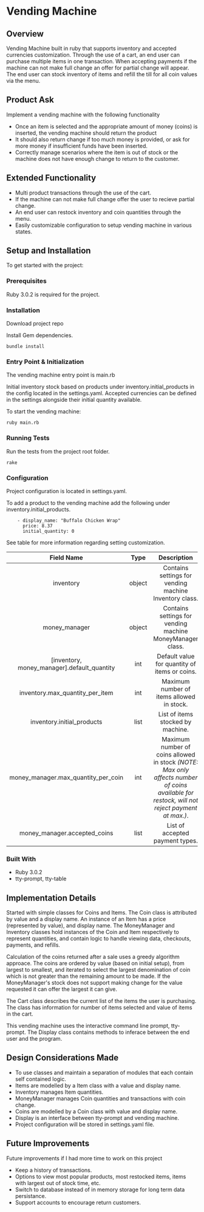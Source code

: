 # Vending Machine

## Overview
Vending Machine built in ruby that supports inventory and accepted currencies customization. Through the use of a cart, an end user can purchase multiple items in one transaction. When accepting payments if the machine can not make full change an offer for partial change will appear. The end user can stock inventory of items and refill the till for all coin values via the menu.

## Product Ask
Implement a vending machine with the following functionality
- Once an item is selected and the appropriate amount of money (coins) is inserted, the vending machine should return the product
- It should also return change if too much money is provided, or ask for more money if insufficient funds have been inserted.
- Correctly manage scenarios where the item is out of stock or the machine does not have enough change to return to the customer.

## Extended Functionality

- Multi product transactions through the use of the cart.
- If the machine can not make full change offer the user to recieve partial change.
- An end user can restock inventory and coin quantities through the menu.
- Easily customizable configuration to setup vending machine in various states.

## Setup and Installation
To get started with the project:

### Prerequisites
Ruby 3.0.2 is required for the project.

### Installation
Download project repo

Install Gem dependencies.
```
bundle install
```

### Entry Point & Initialization
The vending machine entry point is main.rb

Initial inventory stock based on products under inventory.initial_products in the config located in the settings.yaml. Accepted currencies can be defined in the settings alongside their initial quantity available.

To start the vending machine:
```
ruby main.rb
```

### Running Tests
Run the tests from the project root folder.
```
rake
```

### Configuration
Project configuration is located in settings.yaml.

To add a product to the vending machine add the following under inventory.initial_products.
```
    - display_name: "Buffalo Chicken Wrap"
      price: 8.37
      initial_quantity: 0
```

See table for more information regarding setting customization.

| Field Name   | Type  | Description |
| :----------: | :----:| :---------: |
| inventory | object | Contains settings for vending machine Inventory class. |
| money_manager | object | Contains settings for vending machine MoneyManager class. |
| [inventory, money_manager].default_quantity | int | Default value for quantity of items or coins. |
| inventory.max_quantity_per_item | int | Maximum number of items allowed in stock. |
| inventory.initial_products | list | List of items stocked by machine. |
| money_manager.max_quantity_per_coin | int | Maximum number of coins allowed in stock *(NOTE: Max only affects number of coins available for restock, will not reject payment at max.)*. |
| money_manager.accepted_coins | list | List of accepted payment types. |

### Built With
- Ruby 3.0.2
- tty-prompt, tty-table

## Implementation Details
Started with simple classes for Coins and Items. The Coin class is attributed by value and a display name. An instance of an Item has a price (represented by value), and display name. The MoneyManager and Inventory classes hold instances of the Coin and Item respectively to represent quantities, and contain logic to handle viewing data, checkouts, payments, and refills.

Calculation of the coins returned after a sale uses a greedy algorithm approace. The coins are ordered by value (based on initial setup), from largest to smallest, and iterated to select the largest denomination of coin which is not greater than the remaining amount to be made. If the MoneyManager's stock does not support making change for the value requested it can offer the largest it can give.

The Cart class describes the current list of the items the user is purchasing. The class has information for number of items selected and value of items in the cart.

This vending machine uses the interactive command line prompt, tty-prompt. The Display class contains methods to inferace between the end user and the program.

## Design Considerations Made
- To use classes and maintain a separation of modules that each contain self contained logic.
- Items are modelled by a Item class with a value and display name.
- Inventory manages Item quantities.
- MoneyManager manages Coin quantities and transactions with coin change.
- Coins are modelled by a Coin class with value and display name.
- Display is an interface between tty-prompt and vending machine.
- Project configuration will be stored in settings.yaml file.

## Future Improvements
Future improvements if I had more time to work on this project

- Keep a history of transactions.
- Options to view most popular products, most restocked items, items with largest out of stock time, etc.
- Switch to database instead of in memory storage for long term data persistance.
- Support accounts to encourage return customers.
